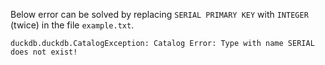 Below error can be solved by replacing `SERIAL PRIMARY KEY` with `INTEGER` (twice) in the file `example.txt`.
```
duckdb.duckdb.CatalogException: Catalog Error: Type with name SERIAL does not exist!
```
